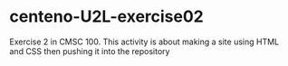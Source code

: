 # centeno-U2L-exercise02
Exercise 2 in CMSC 100. This activity is about making a site using HTML and CSS then pushing it into the repository
